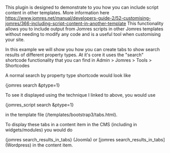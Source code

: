 This plugin is designed to demonstrate to you how you can include script content in other templates.
More information here https://www.jomres.net/manual/developers-guide-2/52-customising-jomres/366-including-script-content-in-another-template
This functionality allows you to include output from Jomres scripts in other Jomres templates without needing to modify any code and is a useful tool when customising your site.


In this example we will show you how you can create tabs to show search results of different property types. At it's core it uses the "search" shortcode functionality that you can find in Admin > Jomres > Tools > Shortcodes

A normal search by property type shortcode would look like 

{jomres search &ptype=1}

To see it displayed using the technique I linked to above, you would use 

{jomres_script search &ptype=1}

in the template file (/templates/bootstrap3/tabs.html).

To display these tabs in a content item in the CMS (including in widgets/modules) you would do 

{jomres search_results_in_tabs} (Joomla) or [jomres search_results_in_tabs] (Wordpress) in the content item.

